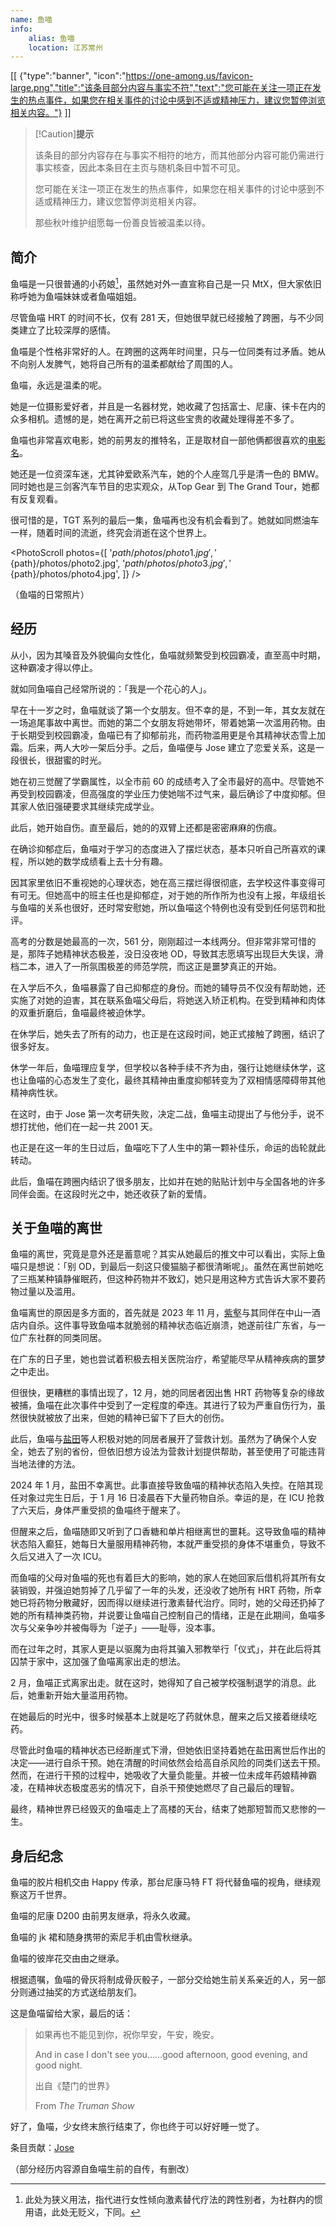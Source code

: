 ```yaml
---
name: 鱼喵
info:
    alias: 鱼喵
    location: 江苏常州
---
```


[[ {"type":"banner", "icon":"https://one-among.us/favicon-large.png","title":"该条目部分内容与事实不符","text":"您可能在关注一项正在发生的热点事件，如果您在相关事件的讨论中感到不适或精神压力，建议您暂停浏览相关内容。"} ]]

> [!Caution]**提示**
>
> 该条目的部分内容存在与事实不相符的地方，而其他部分内容可能仍需进行事实核查，因此本条目在主页与随机条目中暂不可见。
>
> 您可能在关注一项正在发生的热点事件，如果您在相关事件的讨论中感到不适或精神压力，建议您暂停浏览相关内容。
>
> 那些秋叶维护组愿每一份善良皆被温柔以待。

## 简介

鱼喵是一只很普通的小药娘[^1]，虽然她对外一直宣称自己是一只 MtX，但大家依旧称呼她为鱼喵妹妹或者鱼喵姐姐。

尽管鱼喵 HRT 的时间不长，仅有 281 天，但她很早就已经接触了跨圈，与不少同类建立了比较深厚的感情。

鱼喵是个性格非常好的人。在跨圈的这两年时间里，只与一位同类有过矛盾。她从不向别人发脾气，她将自己所有的温柔都献给了周围的人。

鱼喵，永远是温柔的呢。

她是一位摄影爱好者，并且是一名器材党，她收藏了包括富士、尼康、徕卡在内的众多相机。遗憾的是，她在离开之前已将这些宝贵的收藏处理得差不多了。

鱼喵也非常喜欢电影，她的前男友的推特名，正是取材自一部他俩都很喜欢的[电影名](https://zh.wikipedia.org/zh-cn/%E5%96%AC%E7%91%9F%E8%88%87%E8%99%8E%E8%88%87%E9%AD%9A%E7%BE%A4)。

她还是一位资深车迷，尤其钟爱欧系汽车，她的个人座驾几乎是清一色的 BMW。同时她也是三剑客汽车节目的忠实观众，从Top Gear 到 The Grand Tour，她都有反复观看。

很可惜的是，TGT 系列的最后一集，鱼喵再也没有机会看到了。她就如同燃油车一样，随着时间的流逝，终究会消逝在这个世界上。

<PhotoScroll photos={[
'${path}/photos/photo1.jpg',
'${path}/photos/photo2.jpg',
'${path}/photos/photo3.jpg',
'${path}/photos/photo4.jpg',
]} />

（鱼喵的日常照片）

## 经历

从小，因为其嗓音及外貌偏向女性化，鱼喵就频繁受到校园霸凌，直至高中时期，这种霸凌才得以停止。

就如同鱼喵自己经常所说的：「我是一个花心的人」。

早在十一岁之时，鱼喵就谈了第一个女朋友。但不幸的是，不到一年，其女友就在一场追尾事故中离世。而她的第二个女朋友将她带坏，带着她第一次滥用药物。由于长期受到校园霸凌，鱼喵已有了抑郁前兆，而药物滥用更是令其精神状态雪上加霜。后来，两人大吵一架后分手。之后，鱼喵便与 Jose 建立了恋爱关系，这是一段很长，很甜蜜的时光。

她在初三觉醒了学霸属性，以全市前 60 的成绩考入了全市最好的高中。尽管她不再受到校园霸凌，但高强度的学业压力使她喘不过气来，最后确诊了中度抑郁。但其家人依旧强硬要求其继续完成学业。

此后，她开始自伤。直至最后，她的的双臂上还都是密密麻麻的伤痕。

在确诊抑郁症后，鱼喵对于学习的态度进入了摆烂状态，基本只听自己所喜欢的课程，所以她的数学成绩看上去十分有趣。

因其家里依旧不重视她的心理状态，她在高三摆烂得很彻底，去学校这件事变得可有可无。但她高中的班主任也是抑郁症，对于她的所作所为也没有上报，年级组长与鱼喵的关系也很好，还时常安慰她，所以鱼喵这个特例也没有受到任何惩罚和批评。

高考的分数是她最高的一次，561 分，刚刚超过一本线两分。但非常非常可惜的是，那阵子她精神状态极差，没日没夜地 OD，导致其志愿填写出现巨大失误，滑档二本，进入了一所氛围极差的师范学院，而这正是噩梦真正的开始。

在入学后不久，鱼喵暴露了自己抑郁症的身份。而她的辅导员不仅没有帮助她，还实施了对她的迫害，其在联系鱼喵父母后，将她送入矫正机构。在受到精神和肉体的双重折磨后，鱼喵最终被迫休学。

在休学后，她失去了所有的动力，也正是在这段时间，她正式接触了跨圈，结识了很多好友。

休学一年后，鱼喵理应复学，但学校以各种手续不齐为由，强行让她继续休学，这也让鱼喵的心态发生了变化，最终其精神由重度抑郁转变为了双相情感障碍带其他精神病性状。

在这时，由于 Jose 第一次考研失败，决定二战，鱼喵主动提出了与他分手，说不想打扰他，他们在一起一共 2001 天。

也正是在这一年的生日过后，鱼喵吃下了人生中的第一颗补佳乐，命运的齿轮就此转动。

此后，鱼喵在跨圈内结识了很多朋友，比如并在她的贴贴计划中与全国各地的许多同伴会面。在这段时光之中，她还收获了新的爱情。

## 关于鱼喵的离世

鱼喵的离世，究竟是意外还是蓄意呢？其实从她最后的推文中可以看出，实际上鱼喵只是想说：「别 OD，到最后一刻这只傻猫脑子都很清晰呢」。虽然在离世前她吃了三瓶某种镇静催眠药，但这种药物并不致幻，她只是用这种方式告诉大家不要药物过量以及滥用。

鱼喵离世的原因是多方面的，首先就是 2023 年 11 月，[紫壑](https://one-among.us/profile/Weideriche_/)与其同伴在中山一酒店内自杀。这件事导致鱼喵本就脆弱的精神状态临近崩溃，她遂前往广东省，与一位广东社群的同类同居。

在广东的日子里，她也尝试着积极去相关医院治疗，希望能尽早从精神疾病的噩梦之中走出。

但很快，更糟糕的事情出现了，12 月，她的同居者因出售 HRT 药物等复杂的缘故被捕，鱼喵在此次事件中受到了一定程度的牵连。其进行了较为严重自伤行为，虽然很快就被放了出来，但她的精神已留下了巨大的创伤。

此后，鱼喵与[盐田](https://one-among.us/profile/SS3B_0016)等人积极对她的同居者展开了营救计划。虽然为了确保个人安全，她去了别的省份，但依旧想方设法为营救计划提供帮助，甚至使用了可能违背当地法律的方法。

2024 年 1 月，盐田不幸离世。此事直接导致鱼喵的精神状态陷入失控。在陪其现任对象过完生日后，于 1 月 16 日凌晨吞下大量药物自杀。幸运的是，在 ICU 抢救了六天后，身体严重受损的鱼喵终于醒来了。

但醒来之后，鱼喵随即又听到了口香糖和单片相继离世的噩耗。这导致鱼喵的精神状态陷入癫狂，她每日大量服用精神药物，本就严重受损的身体不堪重负，导致不久后又进入了一次 ICU。

<!-- 待单片的条目完成后，此处应添加链接 -->
<!-- [单片](https://one-among.us/profile/interrgened) -->

而鱼喵的父母对鱼喵的死也有着巨大的影响，她的家人在她回家后借机将其所有女装销毁，并强迫她剪掉了几乎留了一年的头发，还没收了她所有 HRT 药物，所幸她已将药物分散藏好，因而得以继续进行激素替代治疗。同时，她的父母还扔掉了她的所有精神类药物，并说要让鱼喵自己控制自己的情绪，正是在此期间，鱼喵多次与父亲争吵并被侮辱为「逆子」——耻辱，没本事。

而在过年之时，其家人更是以驱魔为由将其骗入邪教举行「仪式」，并在此后将其囚禁于家中，这加强了鱼喵离家出走的想法。

2 月，鱼喵正式离家出走。就在这时，她得知了自己被学校强制退学的消息。此后，她重新开始大量滥用药物。

在她最后的时光中，很多时候基本上就是吃了药就休息，醒来之后又接着继续吃药。

尽管此时鱼喵的精神状态已经断崖式下滑，但她依旧坚持着她在盐田离世后作出的决定——进行自杀干预。她在清醒的时间依然会给高自杀风险的同类们送去干预。然而，在进行干预的过程中，她吸收了大量负能量。并被一位未成年药娘精神霸凌，在精神状态极度恶劣的情况下，自杀干预使她燃尽了自己最后的理智。

最终，精神世界已经毁灭的鱼喵走上了高楼的天台，结束了她那短暂而又悲惨的一生。

## 身后纪念

鱼喵的胶片相机交由 Happy 传承，那台尼康马特 FT 将代替鱼喵的视角，继续观察这万千世界。

鱼喵的尼康 D200 由前男友继承，将永久收藏。

鱼喵的 jk 裙和随身携带的索尼手机由雪秋继承。

鱼喵的彼岸花交由由之继承。

根据遗嘱，鱼喵的骨灰将制成骨灰骰子，一部分交给她生前关系亲近的人，另一部分则通过抽奖的方式送给朋友们。

这是鱼喵留给大家，最后的话：

> 如果再也不能见到你，祝你早安，午安，晚安。
>
> And in case I don't see you……good afternoon, good evening, and good night.
>
> 出自《楚门的世界》
>
> From *The Truman Show*

好了，鱼喵，少女终末旅行结束了，你也终于可以好好睡一觉了。

条目贡献：[Jose](https://twitter.com/JoseToYuToMiao)

（部分经历内容源自鱼喵生前的自传，有删改）

[^1]:此处为狭义用法，指代进行女性倾向激素替代疗法的跨性别者，为社群内的惯用语，此处无贬义，下同。  

